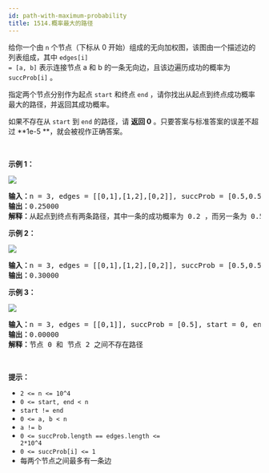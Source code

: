 ```yaml
---
id: path-with-maximum-probability
title: 1514.概率最大的路径
---
```

给你一个由 <code>n</code> 个节点（下标从 0 开始）组成的无向加权图，该图由一个描述边的列表组成，其中 <code>edges[i] = [a, b]</code> 表示连接节点 a 和 b 的一条无向边，且该边遍历成功的概率为 <code>succProb[i]</code> 。

指定两个节点分别作为起点 <code>start</code> 和终点 <code>end</code> ，请你找出从起点到终点成功概率最大的路径，并返回其成功概率。

如果不存在从 <code>start</code> 到 <code>end</code> 的路径，请 **返回 0** 。只要答案与标准答案的误差不超过 **1e-5 **，就会被视作正确答案。

 

**示例 1：**

**![](https://assets.leetcode-cn.com/aliyun-lc-upload/uploads/2020/07/12/1558_ex1.png)**


<pre><strong>输入：</strong>n = 3, edges = [[0,1],[1,2],[0,2]], succProb = [0.5,0.5,0.2], start = 0, end = 2<br/><strong>输出：</strong>0.25000<br/><strong>解释：</strong>从起点到终点有两条路径，其中一条的成功概率为 0.2 ，而另一条为 0.5 * 0.5 = 0.25<br/></pre>

**示例 2：**

**![](https://assets.leetcode-cn.com/aliyun-lc-upload/uploads/2020/07/12/1558_ex2.png)**


<pre><strong>输入：</strong>n = 3, edges = [[0,1],[1,2],[0,2]], succProb = [0.5,0.5,0.3], start = 0, end = 2<br/><strong>输出：</strong>0.30000<br/></pre>

**示例 3：**

**![](https://assets.leetcode-cn.com/aliyun-lc-upload/uploads/2020/07/12/1558_ex3.png)**


<pre><strong>输入：</strong>n = 3, edges = [[0,1]], succProb = [0.5], start = 0, end = 2<br/><strong>输出：</strong>0.00000<br/><strong>解释：</strong>节点 0 和 节点 2 之间不存在路径<br/></pre>

 

**提示：**


- <code>2 &lt;= n &lt;= 10^4</code>
- <code>0 &lt;= start, end &lt; n</code>
- <code>start != end</code>
- <code>0 &lt;= a, b &lt; n</code>
- <code>a != b</code>
- <code>0 &lt;= succProb.length == edges.length &lt;= 2*10^4</code>
- <code>0 &lt;= succProb[i] &lt;= 1</code>
- 每两个节点之间最多有一条边
